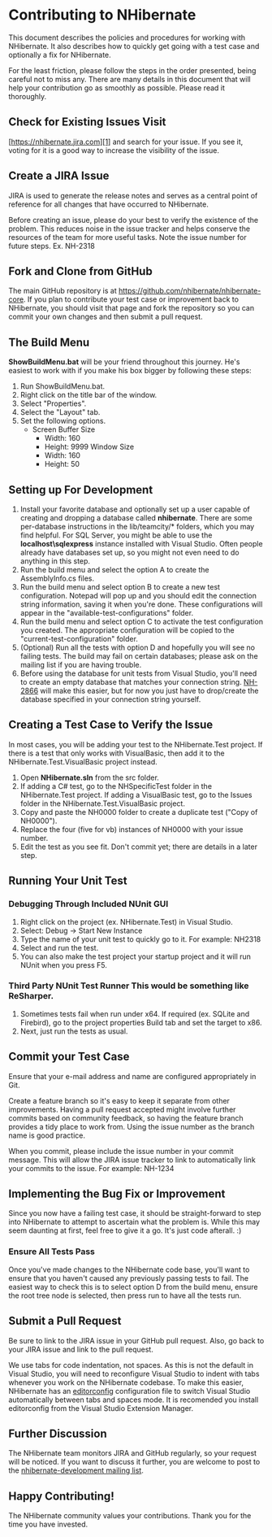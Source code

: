 # Contributing to NHibernate

This document describes the policies and procedures for working with NHibernate. It also describes how to quickly get going with a test case and optionally a fix for NHibernate. 

For the least friction, please follow the steps in the order presented, being careful not to miss any. There are many details in this document that will help your contribution go as smoothly as possible. Please read it thoroughly. 

## Check for Existing Issues Visit 

[https://nhibernate.jira.com][1] and search for your issue. If you see it, voting for it is a good way to increase the visibility of the issue. 
## Create a JIRA Issue

JIRA is used to generate the release notes and serves as a central point of reference for all changes that have occurred to NHibernate. 

Before creating an issue, please do your best to verify the existence of the problem. This reduces noise in the issue tracker and helps conserve the resources of the team for more useful tasks. Note the issue number for future steps. Ex. NH-2318 

## Fork and Clone from GitHub

The main GitHub repository is at <https://github.com/nhibernate/nhibernate-core>. If you plan to contribute your test case or improvement back to NHibernate, you should visit that page and fork the repository so you can commit your own changes and then submit a pull request. 

## The Build Menu

**ShowBuildMenu.bat** will be your friend throughout this journey. He's easiest to work with if you make his box bigger by following these steps: 

1.  Run ShowBuildMenu.bat.
2.  Right click on the title bar of the window.
3.  Select "Properties".
4.  Select the "Layout" tab.
5.  Set the following options. 
    *   Screen Buffer Size 
        *   Width: 160
        *   Height: 9999 Window Size 
        *   Width: 160
        *   Height: 50

## Setting up For Development

1.  Install your favorite database and optionally set up a user capable of creating and dropping a database called **nhibernate**. There are some per-database instructions in the lib/teamcity/* folders, which you may find helpful. For SQL Server, you might be able to use the **localhost\sqlexpress** instance installed with Visual Studio. Often people already have databases set up, so you might not even need to do anything in this step.
2.  Run the build menu and select the option A to create the AssemblyInfo.cs files.
3.  Run the build menu and select option B to create a new test configuration. Notepad will pop up and you should edit the connection string information, saving it when you're done. These configurations will appear in the "available-test-configurations" folder.
4.  Run the build menu and select option C to activate the test configuration you created. The appropriate configuration will be copied to the "current-test-configuration" folder.
5.  (Optional) Run all the tests with option D and hopefully you will see no failing tests. The build may fail on certain databases; please ask on the mailing list if you are having trouble.
6.  Before using the database for unit tests from Visual Studio, you'll need to create an empty database that matches your connection string. [NH-2866][2] will make this easier, but for now you just have to drop/create the database specified in your connection string yourself.

## Creating a Test Case to Verify the Issue

In most cases, you will be adding your test to the NHibernate.Test project. If there is a test that only works with VisualBasic, then add it to the NHibernate.Test.VisualBasic project instead. 

1.  Open **NHibernate.sln** from the src folder.
2.  If adding a C# test, go to the NHSpecificTest folder in the NHibernate.Test project. If adding a VisualBasic test, go to the Issues folder in the NHibernate.Test.VisualBasic project.
3.  Copy and paste the NH0000 folder to create a duplicate test ("Copy of NH0000").
4.  Replace the four (five for vb) instances of NH0000 with your issue number.
5.  Edit the test as you see fit. Don't commit yet; there are details in a later step.

## Running Your Unit Test

### Debugging Through Included NUnit GUI

1.  Right click on the project (ex. NHibernate.Test) in Visual Studio.
2.  Select: Debug -> Start New Instance
3.  Type the name of your unit test to quickly go to it. For example: NH2318
4.  Select and run the test.
5.  You can also make the test project your startup project and it will run NUnit when you press F5.

### Third Party NUnit Test Runner This would be something like ReSharper. 

1.  Sometimes tests fail when run under x64. If required (ex. SQLite and Firebird), go to the project properties Build tab and set the target to x86.
2.  Next, just run the tests as usual.

## Commit your Test Case

Ensure that your e-mail address and name are configured appropriately in Git. 

Create a feature branch so it's easy to keep it separate from other improvements. Having a pull request accepted might involve further commits based on community feedback, so having the feature branch provides a tidy place to work from. Using the issue number as the branch name is good practice. 

When you commit, please include the issue number in your commit message. This will allow the JIRA issue tracker to link to automatically link your commits to the issue. For example: NH-1234 

## Implementing the Bug Fix or Improvement

Since you now have a failing test case, it should be straight-forward to step into NHibernate to attempt to ascertain what the problem is. While this may seem daunting at first, feel free to give it a go. It's just code afterall. :) 

### Ensure All Tests Pass

Once you've made changes to the NHibernate code base, you'll want to ensure that you haven't caused any previously passing tests to fail. The easiest way to check this is to select option D from the build menu, ensure the root tree node is selected, then press run to have all the tests run. 

## Submit a Pull Request

Be sure to link to the JIRA issue in your GitHub pull request. Also, go back to your JIRA issue and link to the pull request. 

We use tabs for code indentation, not spaces. As this is not the default in Visual Studio, you will need to reconfigure Visual Studio to indent with tabs whenever you work on the NHibernate codebase. To make this easier, NHibernate has an [editorconfig][3] configuration file to switch Visual Studio automatically between tabs and spaces mode. It is recomended you install editorconfig from the Visual Studio Extension Manager.

## Further Discussion

The NHibernate team monitors JIRA and GitHub regularly, so your request will be noticed. If you want to discuss it further, you are welcome to post to the [nhibernate-development mailing list][4]. 

## Happy Contributing!

The NHibernate community values your contributions. Thank you for the time you have invested.

 [1]: https://nhibernate.jira.com/
 [2]: https://nhibernate.jira.com/browse/NH-2866
 [3]: http://www.editorconfig.org/
 [4]: http://groups.google.com/group/nhibernate-development
